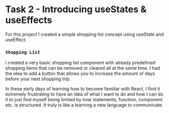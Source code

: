 # Task 2 - Introducing useStates & useEffects

For this project I created a simple shopping list concept using useState and useEffect.

### `Shopping List`

I created a very basic shopping list component with already predefined shopping items that can be removed or cleared all at the same time. I had the idea to add a button that allows you to increase the amount of days before your next shopping trip.

In these early days of learning how to become familiar with React, I find it extremely frustrating to have an idea of what I want to do and how I can do it to just find myself being limited by how statements, function, component etc. is structured. It truly is like a learning a new language to communicate.



